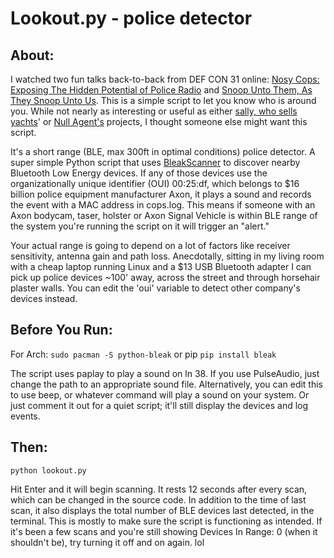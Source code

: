 # Lookout.py - police detector
## About:
I watched two fun talks back-to-back from DEF CON 31 online: [Nosy Cops: Exposing The Hidden Potential of Police Radio](https://www.reconvillage.org/talks-recon-village-defcon-31/nosy-cops%3A-exposing-the-hidden-potential-of-police-radio) and [Snoop Unto Them, As They Snoop Unto Us](https://blog.dataparty.xyz/blog/snoop-unto-them/). This is a simple script to let you know who is around you. While not nearly as interesting or useful as either [sally, who sells yachts](https://www.atlscanner.com/)' or [Null Agent's](https://rfparty.xyz) projects, I thought someone else might want this script.

It's a short range (BLE, max 300ft in optimal conditions) police detector. A super simple Python script that uses [BleakScanner](https://pypi.org/project/bleak/) to discover nearby Bluetooth Low Energy devices. If any of those devices use the organizationally unique identifier (OUI) 00:25:df, which belongs to $16 billion police equipment manufacturer Axon, it plays a sound and records the event with a MAC address in cops.log. This means if someone with an Axon bodycam, taser, holster or Axon Signal Vehicle is within BLE range of the system you're running the script on it will trigger an "alert."

Your actual range is going to depend on a lot of factors like receiver sensitivity, antenna gain and path loss. Anecdotally, sitting in my living room with a cheap laptop running Linux and a $13 USB Bluetooth adapter I can pick up police devices ~100' away, across the street and through horsehair plaster walls. You can edit the 'oui' variable to detect other company's devices instead.

## Before You Run:
For Arch:
`sudo pacman -S python-bleak`
or pip
`pip install bleak`

The script uses paplay to play a sound on ln 38. If you use PulseAudio, just change the path to an appropriate sound file. Alternatively, you can edit this to use beep, or whatever command will play a sound on your system. Or just comment it out for a quiet script; it'll still display the devices and log events.

## Then:
`python lookout.py`

Hit Enter and it will begin scanning. It rests 12 seconds after every scan, which can be changed in the source code. In addition to the time of last scan, it also displays the total number of BLE devices last detected, in the terminal. This is mostly to make sure the script is functioning as intended. If it's been a few scans and you're still showing Devices In Range: 0 (when it shouldn't be), try turning it off and on again. lol
